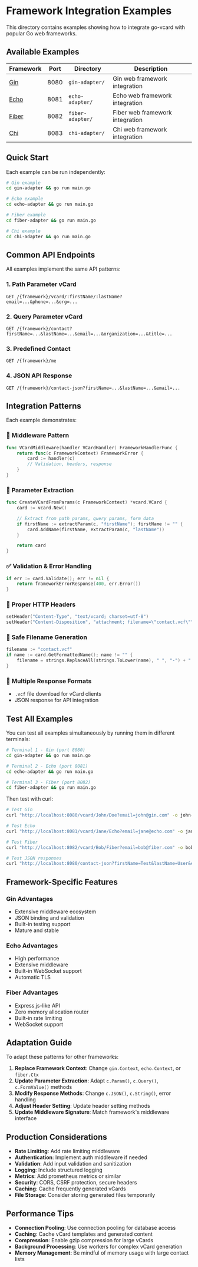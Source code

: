 # Framework Integration Examples

This directory contains examples showing how to integrate go-vcard with popular Go web frameworks.

## Available Examples

| Framework | Port | Directory | Description |
|-----------|------|-----------|-------------|
| [Gin](./gin-adapter/) | 8080 | `gin-adapter/` | Gin web framework integration |
| [Echo](./echo-adapter/) | 8081 | `echo-adapter/` | Echo web framework integration |
| [Fiber](./fiber-adapter/) | 8082 | `fiber-adapter/` | Fiber web framework integration |
| [Chi](./chi-adapter/) | 8083 | `chi-adapter/` | Chi web framework integration |

## Quick Start

Each example can be run independently:

```bash
# Gin example
cd gin-adapter && go run main.go

# Echo example
cd echo-adapter && go run main.go

# Fiber example
cd fiber-adapter && go run main.go

# Chi example
cd chi-adapter && go run main.go
```

## Common API Endpoints

All examples implement the same API patterns:

### 1. Path Parameter vCard
```
GET /{framework}/vcard/:firstName/:lastName?email=...&phone=...&org=...
```

### 2. Query Parameter vCard
```
GET /{framework}/contact?firstName=...&lastName=...&email=...&organization=...&title=...
```

### 3. Predefined Contact
```
GET /{framework}/me
```

### 4. JSON API Response
```
GET /{framework}/contact-json?firstName=...&lastName=...&email=...
```

## Integration Patterns

Each example demonstrates:

### 🔧 **Middleware Pattern**
```go
func VCardMiddleware(handler VCardHandler) FrameworkHandlerFunc {
    return func(c FrameworkContext) FrameworkError {
        card := handler(c)
        // Validation, headers, response
    }
}
```

### 📝 **Parameter Extraction**
```go
func CreateVCardFromParams(c FrameworkContext) *vcard.VCard {
    card := vcard.New()

    // Extract from path params, query params, form data
    if firstName := extractParam(c, "firstName"); firstName != "" {
        card.AddName(firstName, extractParam(c, "lastName"))
    }

    return card
}
```

### ✅ **Validation & Error Handling**
```go
if err := card.Validate(); err != nil {
    return frameworkErrorResponse(400, err.Error())
}
```

### 📄 **Proper HTTP Headers**
```go
setHeader("Content-Type", "text/vcard; charset=utf-8")
setHeader("Content-Disposition", "attachment; filename=\"contact.vcf\"")
```

### 📁 **Safe Filename Generation**
```go
filename := "contact.vcf"
if name := card.GetFormattedName(); name != "" {
    filename = strings.ReplaceAll(strings.ToLower(name), " ", "-") + ".vcf"
}
```

### 🔄 **Multiple Response Formats**
- `.vcf` file download for vCard clients
- JSON response for API integration

## Test All Examples

You can test all examples simultaneously by running them in different terminals:

```bash
# Terminal 1 - Gin (port 8080)
cd gin-adapter && go run main.go

# Terminal 2 - Echo (port 8081)
cd echo-adapter && go run main.go

# Terminal 3 - Fiber (port 8082)
cd fiber-adapter && go run main.go
```

Then test with curl:

```bash
# Test Gin
curl "http://localhost:8080/vcard/John/Doe?email=john@gin.com" -o john-gin.vcf

# Test Echo
curl "http://localhost:8081/vcard/Jane/Echo?email=jane@echo.com" -o jane-echo.vcf

# Test Fiber
curl "http://localhost:8082/vcard/Bob/Fiber?email=bob@fiber.com" -o bob-fiber.vcf

# Test JSON responses
curl "http://localhost:8080/contact-json?firstName=Test&lastName=User&email=test@example.com"
```

## Framework-Specific Features

### Gin Advantages
- Extensive middleware ecosystem
- JSON binding and validation
- Built-in testing support
- Mature and stable

### Echo Advantages
- High performance
- Extensive middleware
- Built-in WebSocket support
- Automatic TLS

### Fiber Advantages
- Express.js-like API
- Zero memory allocation router
- Built-in rate limiting
- WebSocket support

## Adaptation Guide

To adapt these patterns for other frameworks:

1. **Replace Framework Context**: Change `gin.Context`, `echo.Context`, or `fiber.Ctx`
2. **Update Parameter Extraction**: Adapt `c.Param()`, `c.Query()`, `c.FormValue()` methods
3. **Modify Response Methods**: Change `c.JSON()`, `c.String()`, error handling
4. **Adjust Header Setting**: Update header setting methods
5. **Update Middleware Signature**: Match framework's middleware interface

## Production Considerations

- **Rate Limiting**: Add rate limiting middleware
- **Authentication**: Implement auth middleware if needed
- **Validation**: Add input validation and sanitization
- **Logging**: Include structured logging
- **Metrics**: Add prometheus metrics or similar
- **Security**: CORS, CSRF protection, secure headers
- **Caching**: Cache frequently generated vCards
- **File Storage**: Consider storing generated files temporarily

## Performance Tips

- **Connection Pooling**: Use connection pooling for database access
- **Caching**: Cache vCard templates and generated content
- **Compression**: Enable gzip compression for large vCards
- **Background Processing**: Use workers for complex vCard generation
- **Memory Management**: Be mindful of memory usage with large contact lists
